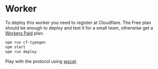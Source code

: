 # Worker

To deploy this worker you need to register at Cloudflare. The Free plan should be enough to deploy and test it for a small team, otherwise get a [Workers Paid](https://developers.cloudflare.com/workers/platform/pricing/) plan.

```bash
npm run cf-typegen
npm start
npm run deploy
```

Play with the protocol using [wscat](https://github.com/websockets/wscat).
